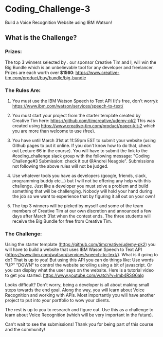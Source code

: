 # Coding_Challenge-3
Build a Voice Recognition Website using IBM Watson!

## What is the Challenge?

### Prizes:
The top 3 winners selected by . our sponsor Creative Tim and I, will win the Big Bundle which is an unbelievable tool for any developer and freelancer. Prizes are each worth over **$1560**: https://www.creative-tim.com/product/buy/bundle/big-bundle

### The Rules Are:

1. You must use the IBM Watson Speech to Text API (It's free, don't worry): https://www.ibm.com/watson/services/speech-to-text/

2. You must start your project from the starter template created by Creative Tim here: https://github.com/timcreative/udemy-pk2 This was created using https://www.creative-tim.com/product/paper-kit-2 which you are more than welcome to use (free).

3. You have until March 31st at 11:59pm EST to submit your website (using Github pages to put it online. If you don't know how to do that, check out Lecture 66 in the course). You will have to submit the link to the #coding_challenge slack group with the following message:  "Coding Challenge#3 Submission:<your link here> check it out @Andrei Neagoie". Submissions not following the above rules will not be judged. 

4. Use whatever tools you have as developers (google, friends, slack, programming buddy etc...) but I will not be offering any help with this challenge. Just like a developer you must solve a problem and build something that will be challenging. Nobody will hold your hand during the job so we want to experience that by figuring it all out on your own!

5. The top 3 winners will be picked by myself and some of the team members of Creative Tim at our own discretion and announced a few days after March 31st when the contest ends. The three students will receive the Big Bundle for free from Creative Tim.

### The Challenge:

Using the starter template (https://github.com/timcreative/udemy-pk2) you will have to build a website that uses IBM Wason Speech to Text API (https://www.ibm.com/watson/services/speech-to-text/). What is it going to do? That is up to you! But using this API you can do things like: Use words "UP" "DOWN" to control the website scrolling using a bit of javascript. Or you can display what the user says on the website. Here is a tutorial video to get you started: https://www.youtube.com/watch?v=Imb4RSG6alg

Looks difficult? Don't worry, being a developer is all about making small steps towards the end goal. Along the way, you will learn about Voice Recognition and working with APIs. Most importantly you will have another project to put into your portfolio to wow your clients.

The rest is up to you to research and figure out. Use this as a challenge to learn about Voice Recognition (which will be very important in the future).

Can't wait to see the submissions! Thank you for being part of this course and the community!
